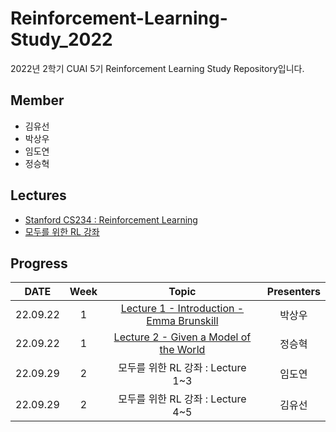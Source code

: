 # Reinforcement-Learning-Study_2022
2022년 2학기 CUAI 5기 Reinforcement Learning Study Repository입니다.

## Member
- 김유선
- 박상우
- 임도연
- 정승혁

## Lectures
- [Stanford CS234 : Reinforcement Learning](https://www.youtube.com/playlist?list=PLoROMvodv4rOSOPzutgyCTapiGlY2Nd8u)
- [모두를 위한 RL 강좌](https://www.youtube.com/playlist?list=PLlMkM4tgfjnKsCWav-Z2F-MMFRx-2gMGG)

## Progress
|DATE|Week|Topic|Presenters|
|:---:|:----:|:-------------:|:--------:|
|22.09.22|1|[Lecture 1 - Introduction - Emma Brunskill](https://www.youtube.com/watch?v=FgzM3zpZ55o&list=PLoROMvodv4rOSOPzutgyCTapiGlY2Nd8u&index=1)|박상우|
|22.09.22|1|[Lecture 2 - Given a Model of the World](https://www.youtube.com/watch?v=E3f2Camj0Is&list=PLoROMvodv4rOSOPzutgyCTapiGlY2Nd8u&index=2)|정승혁|
|22.09.29|2|모두를 위한 RL 강좌 : Lecture 1~3|임도연|
|22.09.29|2|모두를 위한 RL 강좌 : Lecture 4~5|김유선|

